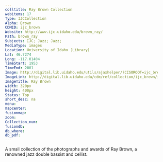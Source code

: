 ```yaml
---
colltitle: Ray Brown Collection
webitems: 17
Type: IJCCollection
Alpha: Brown
CDMID: ijc_brown
Website: http://www.ijc.uidaho.edu/brown_ray/
Path: brown_ray
Subjects: IJC; Jazz; Jazz;
MediaType: images
Location: University of Idaho (Library)
Lat: 46.7274
Long: -117.01404
TimeStart: 1953
TimeEnd: 2001
Image: http://digital.lib.uidaho.edu/utils/ajaxhelper/?CISOROOT=ijc_brown&CISOPTR=14&action=2&DMSCALE=30&DMWIDTH=357&DMHEIGHT=446&DMX=0&DMY=0&DMTEXT=&DMROTATE=0
ImageLink: http://digital.lib.uidaho.edu/cdm/ref/collection/ijc_brown/id/14
ImageTitle: Ray Brown
width: 320px
height: 400px
Status: Top
short_desc: na
menu: 
mapcenter: 
fusionmap: 
zoom: 
Collection_num: 
fusiondb: 
db_where: 
db_pdf: 
---
```

A small collection of the photographs and awards of Ray Brown, a renowned jazz double bassist and cellist. 